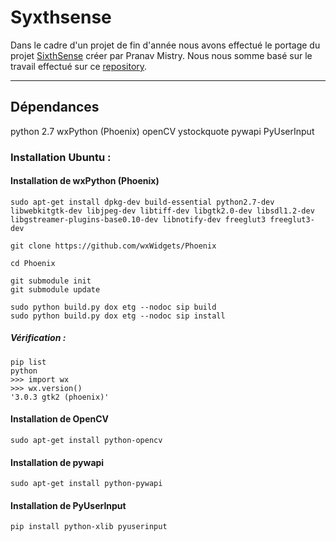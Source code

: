 Syxthsense
=========


Dans le cadre d'un projet de fin d'année nous avons effectué le portage du projet [SixthSense](https://github.com/sixthsense/sixthsense/) créer par Pranav Mistry. Nous nous somme basé sur le travail effectué sur ce [repository](https://github.com/chendaxixi/sixthSense_).

----------


Dépendances
----------------

python 2.7
wxPython (Phoenix)
openCV
ystockquote
pywapi
PyUserInput

### <i class="icon-cog"></i>Installation Ubuntu :

#### <i class="icon-file"></i> Installation de wxPython (Phoenix)

    sudo apt-get install dpkg-dev build-essential python2.7-dev libwebkitgtk-dev libjpeg-dev libtiff-dev libgtk2.0-dev libsdl1.2-dev libgstreamer-plugins-base0.10-dev libnotify-dev freeglut3 freeglut3-dev
    
    git clone https://github.com/wxWidgets/Phoenix
    
    cd Phoenix
    
    git submodule init
    git submodule update
    
    sudo python build.py dox etg --nodoc sip build
    sudo python build.py dox etg --nodoc sip install

##### Vérification :

    pip list
    python
    >>> import wx
    >>> wx.version()
    '3.0.3 gtk2 (phoenix)'

#### <i class="icon-file"></i> Installation de OpenCV

	sudo apt-get install python-opencv

#### <i class="icon-file"></i> Installation de pywapi

    sudo apt-get install python-pywapi

#### <i class="icon-file"></i> Installation de PyUserInput

	pip install python-xlib pyuserinput